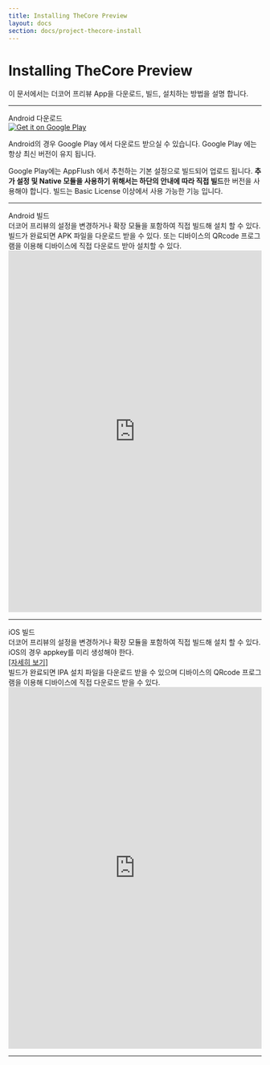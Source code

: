 ```yaml
---
title: Installing TheCore Preview
layout: docs
section: docs/project-thecore-install
---
```


Installing TheCore Preview
===================

이 문서에서는 더코어 프리뷰 App을 다운로드, 빌드, 설치하는 방법을 설명 합니다.

<hr/>
<div class="space33"></div>

<div class="title row">
	Android 다운로드
</div>

<a href="https://play.google.com/store/apps/details?id=com.appflush.thecore.mini">
	<img alt="Get it on Google Play" src="https://developer.android.com/images/brand/en_generic_rgb_wo_45.png">
</a>

Android의 경우 Google Play 에서 다운로드 받으실 수 있습니다. Google Play 에는 항상 최신 버전이 유지 됩니다.

Google Play에는 AppFlush 에서 추천하는 기본 설정으로 빌드되어 업로드 됩니다. <strong>추가 설정 및 Native 모듈을 사용하기 위해서는 하단의 안내에 따라 직접 빌드</strong>한 버전을 사용해야 합니다. 빌드는 Basic License 이상에서 사용 가능한 기능 입니다.

<div class="space33"></div>
<hr/>
<div class="space33"></div>

<div class="title row">
	Android 빌드
</div>

<div class="explain row">
	<div class="detail col-xs-12 col-md-4">
		더코어 프리뷰의 설정을 변경하거나 확장 모듈을 포함하여 직접 빌드해 설치 할 수 있다.
		<div class="space11"></div>
		빌드가 완료되면 APK 파일을 다운로드 받을 수 있다. 또는 디바이스의 QRcode 프로그램을 이용해 디바이스에 직접 다운로드 받아 설치할 수 있다.
	</div>
	<div class="movie col-xs-12 col-md-8">
		<iframe class="thumbnail" id="ytplayer" type="text/html" width="100%" height="720"
src="https://www.youtube.com/embed/44bXJTL-z6Y?controls=1&enablejsapi=1&modestbranding=1&rel=0&showinfo=0&autohide=1&color=white&iv_load_policy=3&theme=light&vq=hd720"
frameborder="0" allowfullscreen></iframe>
	</div>
</div>

<div class="space11"></div>
<hr/>
<div class="space11"></div>

<div class="title row">
	iOS 빌드
</div>
<div class="explain row">
	<div class="detail col-xs-12 col-md-4">
		더코어 프리뷰의 설정을 변경하거나 확장 모듈을 포함하여 직접 빌드해 설치 할 수 있다.
		<div class="space11"></div>
		iOS의 경우 appkey를 미리 생성해야 한다.<br/>
		<a href="/docs/distribute-cert.html">[자세히 보기]</a>
		<div class="space11"></div>
		빌드가 완료되면 IPA 설치 파일을 다운로드 받을 수 있으며 디바이스의 QRcode 프로그램을 이용해 디바이스에 직접 다운로드 받을 수 있다.
	</div>
	<div class="movie col-xs-12 col-md-8">
		<iframe class="thumbnail" id="ytplayer" type="text/html" width="100%" height="720"
src="https://www.youtube.com/embed/OLuumtnV8I0?controls=1&enablejsapi=1&modestbranding=1&rel=0&showinfo=0&autohide=1&color=white&iv_load_policy=3&theme=light&vq=hd720"
frameborder="0" allowfullscreen></iframe>
	</div>
</div>

<div class="space11"></div>
<hr/>
<div class="space11"></div>